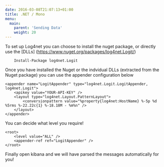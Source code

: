 ```yaml
---
date: 2016-03-08T21:07:13+01:00
title: .NET / Mono
menu:
  main:
    parent: 'Sending Data'
    weight: 20
---
```


To set up Log4net you can choose to install the nuget package, or directly use the [DLLs] (https://www.nuget.org/packages/log4net.Logit/)

```
    Install-Package log4net.Logit
```

Once you have installed the Nuget or the indvidual DLLs (extracted from the Nuget package) you can use the appender configuration below

```
<appender name="LogitAppender" type="log4net.Logit.LogitAppender, log4net.Logit">
    <apikey value="YOUR-API-KEY" />
    <layout type="log4net.Layout.PatternLayout">
        <conversionpattern value="%property{log4net:HostName} %-5p %d %5rms %-22.22c{1} %-18.18M - %m%n" />
    </layout>
</appender>
```

You can decide what level you require!

```
<root>
    <level value="ALL" />
    <appender-ref ref="LogitAppender" />
</root>
```

Finally open kibana and we will have parsed the messages automatically for you!

